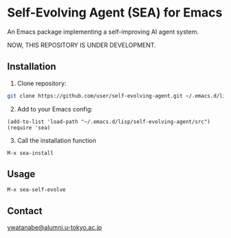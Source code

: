 <!-- ---
!-- title: ./self-evolving-agent/README.md
!-- author: ywatanabe
!-- date: 2024-12-02 07:39:05
!-- --- -->


# Self-Evolving Agent (SEA) for Emacs

An Emacs package implementing a self-improving AI agent system.

NOW, THIS REPOSITORY IS UNDER DEVELOPMENT.

## Installation

1. Clone repository:
```bash
git clone https://github.com/user/self-evolving-agent.git ~/.emacs.d/lisp/self-evolving-agent
```

2. Add to your Emacs config:
```elisp
(add-to-list 'load-path "~/.emacs.d/lisp/self-evolving-agent/src")
(require 'sea)
```

3. Call the installation function
```elisp
M-x sea-install
```

## Usage

``` elisp
M-x sea-self-evolve
```

## Contact
ywatanabe@alumni.u-tokyo.ac.jp
